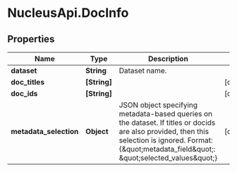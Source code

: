 # NucleusApi.DocInfo

## Properties
Name | Type | Description | Notes
------------ | ------------- | ------------- | -------------
**dataset** | **String** | Dataset name. | 
**doc_titles** | **[String]** |  | [optional] 
**doc_ids** | **[String]** |  | [optional] 
**metadata_selection** | **Object** | JSON object specifying metadata-based queries on the dataset. If titles or docids are also provided, then this selection is ignored. Format: {\&quot;metadata_field\&quot;: \&quot;selected_values\&quot;} | [optional] 


